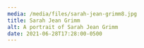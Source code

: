 ```yaml
---
media: /media/files/sarah-jean-grimm8.jpg
title: Sarah Jean Grimm
alt: A portrait of Sarah Jean Grimm
date: 2021-06-28T17:28:00-0500
---
```

